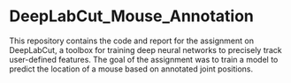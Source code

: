 # DeepLabCut_Mouse_Annotation
This repository contains the code and report for the assignment on DeepLabCut, a toolbox for training deep neural networks to precisely track user-defined features. The goal of the assignment was to train a model to predict the location of a mouse based on annotated joint positions.

